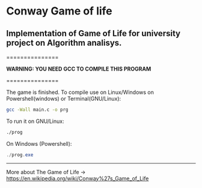 # Conway Game of life 
Implementation of Game of Life for university project on Algorithm analisys.
---------------
===============

**WARNING: YOU NEED GCC TO COMPILE THIS PROGRAM**

===============

The game is finished. To compile use on Linux/Windows on Powershell(windows) or Terminal(GNU/Linux):
```bash
gcc -Wall main.c -o prg
```
To run it on GNU/Linux:
```bash
./prog 
```
On Windows (Powershell):
```powershell
./prog.exe
```


---------------

More about The Game of Life -> https://en.wikipedia.org/wiki/Conway%27s_Game_of_Life


